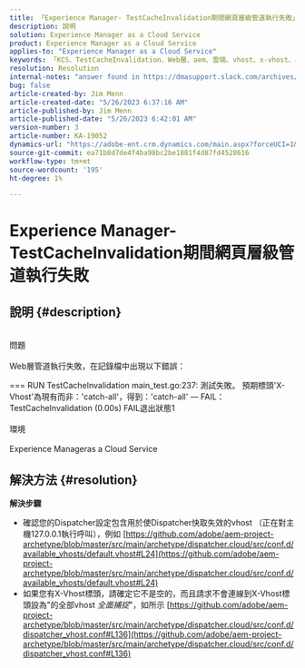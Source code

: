 ```yaml
---
title: 「Experience Manager- TestCacheInvalidation期間網頁層級管道執行失敗」
description: 說明
solution: Experience Manager as a Cloud Service
product: Experience Manager as a Cloud Service
applies-to: "Experience Manager as a Cloud Service"
keywords: 「KCS、TestCacheInvalidation、Web層、aem、雲端、vhost、x-vhost、疑難排解、Experience Manager、管線執行失敗、失敗」
resolution: Resolution
internal-notes: "answer found in https://dmasupport.slack.com/archives/C013SBSHPKK/p1645102872540889?thread_ts=1645102277.855389&cid=C013SBSHPKK"
bug: false
article-created-by: Jim Menn
article-created-date: "5/26/2023 6:37:16 AM"
article-published-by: Jim Menn
article-published-date: "5/26/2023 6:42:01 AM"
version-number: 3
article-number: KA-19052
dynamics-url: "https://adobe-ent.crm.dynamics.com/main.aspx?forceUCI=1&pagetype=entityrecord&etn=knowledgearticle&id=29aca2bb-8ffb-ed11-8849-6045bd0065b6"
source-git-commit: ea71b8d7de4f4ba98bc2be1881f4d87fd4528616
workflow-type: tm+mt
source-wordcount: '195'
ht-degree: 1%

---
```


# Experience Manager- TestCacheInvalidation期間網頁層級管道執行失敗

## 說明 {#description}

<br>問題<br><br>
Web層管道執行失敗，在記錄檔中出現以下錯誤：

=== RUN TestCacheInvalidation main_test.go:237: 測試失敗。 預期標頭&#39;X-Vhost&#39;為現有而非：&#39;catch-all&#39;，得到：&#39;catch-all&#39; — FAIL： TestCacheInvalidation (0.00s) FAIL退出狀態1
<br><br>環境<br><br>
Experience Manageras a Cloud Service


## 解決方法 {#resolution}


<b>解決步驟</b>

- 確認您的Dispatcher設定包含用於使Dispatcher快取失效的vhost （正在對主機127.0.0.1執行呼叫），例如 [https://github.com/adobe/aem-project-archetype/blob/master/src/main/archetype/dispatcher.cloud/src/conf.d/available_vhosts/default.vhost#L24](https://github.com/adobe/aem-project-archetype/blob/master/src/main/archetype/dispatcher.cloud/src/conf.d/available_vhosts/default.vhost#L24)
- 如果您有X-Vhost標頭，請確定它不是空的，而且請求不會連線到X-Vhost標頭設為&quot;的全部vhost *全面捕捉*&quot;，如所示 [https://github.com/adobe/aem-project-archetype/blob/master/src/main/archetype/dispatcher.cloud/src/conf.d/dispatcher_vhost.conf#L136](https://github.com/adobe/aem-project-archetype/blob/master/src/main/archetype/dispatcher.cloud/src/conf.d/dispatcher_vhost.conf#L136)

